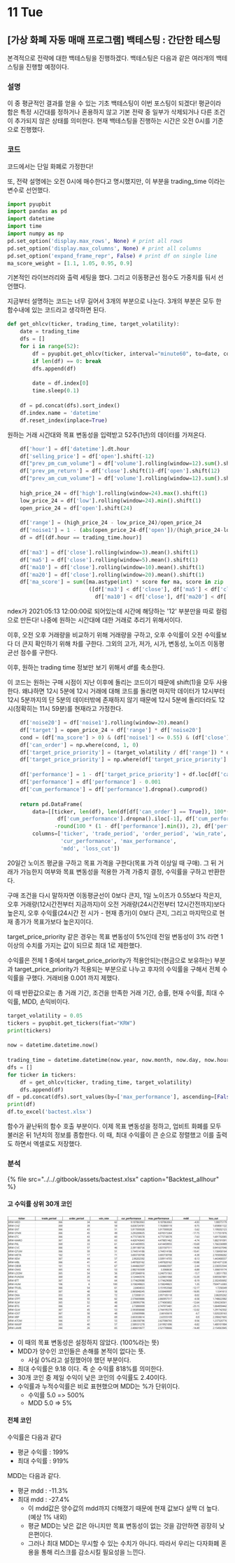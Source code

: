 # 11 Tue

## \[가상 화폐 자동 매매 프로그램\] 백테스팅 : 간단한 테스팅

본격적으로 전략에 대한 백테스팅을 진행하겠다. 백테스팅은 다음과 같은 여러개의 백테스팅을 진행할 예정이다.

### 설명

이 중 평균적인 결과를 얻을 수 있는 기초 백테스팅이 이번 포스팅이 되겠다! 평균이라 함은 특정 시간대를 정하거나 혼용하지 않고 기본 전략 중 일부가 삭제되거나 다른 조건이 추가되지 않은 상태를 의미한다. 현재 백테스팅을 진행하는 시간은 오전 0시를 기준으로 진행했다.

### 코드

코드에서는 단일 화폐로 가정한다!

또, 전략 설명에는 오전 0시에 매수한다고 명시했지만, 이 부분을 trading\_time 이라는 변수로 선언했다.

```python
import pyupbit
import pandas as pd
import datetime
import time
import numpy as np
pd.set_option('display.max_rows', None) # print all rows
pd.set_option('display.max_columns', None) # print all columns
pd.set_option('expand_frame_repr', False) # print df on single line
ma_score_weight = [1.1, 1.05, 0.95, 0.9]
```

기본적인 라이브러리와 출력 세팅을 했다. 그리고 이동평균선 점수도 가중치를 둬서 선언했다.

지금부터 설명하는 코드는 너무 길어서 3개의 부분으로 나눈다. 3개의 부분은 모두 한 함수내에 있는 코드라고 생각하면 된다.

```python
def get_ohlcv(ticker, trading_time, target_volatility):
    date = trading_time
    dfs = []
    for i in range(52):
        df = pyupbit.get_ohlcv(ticker, interval="minute60", to=date, count=24*7)
        if len(df) == 0: break
        dfs.append(df)

        date = df.index[0]
        time.sleep(0.1)

    df = pd.concat(dfs).sort_index()
    df.index.name = 'datetime'
    df.reset_index(inplace=True)
```

원하는 거래 시간대와 목표 변동성을 입력받고 52주\(1년\)의 데이터를 가져온다.

```python
    df['hour'] = df['datetime'].dt.hour
    df['selling_price'] = df['open'].shift(-12)
    df["prev_pm_cum_volume"] = df['volume'].rolling(window=12).sum().shift(1)
    df['prev_pm_return'] = df['close'].shift(1)-df['open'].shift(12)
    df["prev_am_cum_volume"] = df['volume'].rolling(window=12).sum().shift(13)

    high_price_24 = df['high'].rolling(window=24).max().shift(1)
    low_price_24 = df['low'].rolling(window=24).min().shift(1)
    open_price_24 = df['open'].shift(24)

    df['range'] = (high_price_24 - low_price_24)/open_price_24
    df['noise1'] = 1 - (abs(open_price_24-df['open'])/(high_price_24-low_price_24))
    df = df[(df.hour == trading_time.hour)]

    df['ma3'] = df['close'].rolling(window=3).mean().shift(1)
    df['ma5'] = df['close'].rolling(window=5).mean().shift(1)
    df['ma10'] = df['close'].rolling(window=10).mean().shift(1)
    df['ma20'] = df['close'].rolling(window=20).mean().shift(1)
    df['ma_score'] = sum([ma.astype(int) * score for ma, score in zip
                          ([df['ma3'] < df['close'], df['ma5'] < df['close'],
                            df['ma10'] < df['close'], df['ma20'] < df['close']], ma_score_weight)]) / 4
```

ndex가 2021:05:13 12:00:00로 되어있는데 시간에 해당하는 '12' 부분만을 따로 컬럼으로 만든다! 나중에 원하는 시간대에 대한 거래로 추리기 위해서이다.

이후, 오전 오후 거래량을 비교하기 위해 거래량을 구하고, 오후 수익률이 오전 수익률보다 더 큰지 확인하기 위해 차를 구한다. 그외의 고가, 저가, 시가, 변동성, 노이즈 이동평균선 점수를 구한다.

이후, 원하는 trading time 정보만 보기 위해서 df를 축소한다.

이 코드는 원하는 구매 시점이 지난 이후에 돌리는 코드이기 때문에 shift\(1\)을 모두 사용한다. 왜냐하면 12시 5분에 12시 거래에 대해 코드를 돌리면 마지막 데이터가 12시부터 12시 5분까지의 단 5분의 데이터밖에 존재하지 않기 때문에 12시 5분에 돌리더라도 12시\(정확히는 11시 59분\)를 현재라고 가정한다.

```python
    df['noise20'] = df['noise1'].rolling(window=20).mean()
    df['target'] = open_price_24 + df['range'] * df['noise20']
    cond = (df['ma_score'] > 0) & (df['noise1'] <= 0.55) & (df['close'] >= df['target']) & (df['prev_pm_return'] > 0) & (df["prev_pm_cum_volume"] > df["prev_am_cum_volume"])
    df['can_order'] = np.where(cond, 1, 0)
    df['target_price_priority'] = (target_volatility / df['range']) * df['ma_score']
    df['target_price_priority'] = np.where(df['target_price_priority'] > 1, 1, df['target_price_priority'])

    df['performance'] = 1 - df['target_price_priority'] + df.loc[df['can_order'] == 1, 'selling_price'] / df.loc[df['can_order'] == 1, 'close'] * df['target_price_priority']
    df['performance'] = df['performance'] - 0.001
    df['cum_performance'] = df['performance'].dropna().cumprod()

    return pd.DataFrame(
        data=[[ticker, len(df), len(df[df['can_order'] == True]), 100*(round(df[df['performance'] >= 1].count()['performance'] / len(df[df['can_order'] == True]), 2)),
                df['cum_performance'].dropna().iloc[-1], df['cum_performance'].max(),
               -round(100 * (1 - df['performance'].min()), 2), df['performance'].loc[df['performance'] > 1].sum() / (df['performance'].loc[df['performance'] < 1].sum() + 1e-5)]],
        columns=['ticker', 'trade_period', 'order_period', 'win_rate',
                 'cur_performance', 'max_performance',
                 'mdd', 'loss_cut'])
```

20일간 노이즈 평균을 구하고 목표 가격을 구한다\(목표 가격 이상일 때 구매\). 그 뒤 거래가 가능한지 여부와 목표 변동성을 적용한 가격 가중치 결정, 수익률을 구하고 반환한다.

구매 조건을 다시 말하자면 이동평균선이 0보다 큰지, 1일 노이즈가 0.55보다 작은지, 오후 거래량\(12시간전부터 지금까지\)이 오전 거래량\(24시간전부터 12시간전까지\)보다 높은지, 오후 수익률\(24시간 전 시가 - 현재 종가\)이 0보다 큰지, 그리고 마지막으로 현재 종가가 목표가보다 높은지이다.

target\_price\_priority 같은 경우는 목표 변동성이 5%인데 전일 변동성이 3% 라면 1이상의 수치를 가지는 값이 되므로 최대 1로 제한했다.

수익률은 전체 1 중에서 target\_price\_priority가 적용안되는\(현금으로 보유하는\) 부분과 target\_price\_priority가 적용되는 부분으로 나누고 후자의 수익률을 구해서 전체 수익률을 구했다. 거래비용 0.001 까지 제했다.

이 때 반환값으로는 총 거래 기간, 조건을 만족한 거래 기간, 승률, 현재 수익률, 최대 수익률, MDD, 손익비이다.

```python
target_volatility = 0.05
tickers = pyupbit.get_tickers(fiat="KRW")
print(tickers)

now = datetime.datetime.now()

trading_time = datetime.datetime(now.year, now.month, now.day, now.hour, 1)
dfs = []
for ticker in tickers:
    df = get_ohlcv(ticker, trading_time, target_volatility)
    dfs.append(df)
df = pd.concat(dfs).sort_values(by=['max_performance'], ascending=[False])
print(df)
df.to_excel('bactest.xlsx')
```

함수가 끝난뒤의 함수 호출 부분이다. 이제 목표 변동성을 정하고, 업비트 화폐를 모두 불러온 뒤 1년치의 정보를 종합한다. 이 때, 최대 수익률이 큰 순으로 정렬했고 이를 출력도 하면서 엑셀로도 저장했다.

### 분석

{% file src="../../.gitbook/assets/bactest.xlsx" caption="Backtest\_allhour" %}

#### 고 수익률 상위 30개 코인

![](../../.gitbook/assets/image%20%28462%29.png)

* 이 때의 목표 변동성은 설정하지 않았다. \(100%라는 뜻\)
* MDD가 양수인 코인들은 손해를 본적이 없다는 뜻.
  * 사실 0%라고 설정했어야 했던 부분이다.
* 최대 수익률은 9.18 이다. 즉 순 수익률 818%를 의미한다.
* 30개 코인 중 제일 수익이 낮은 코인의 수익률도 2.40이다.
* 수익률과 누적수익률은 비로 표현했으며 MDD는 %가 단위이다.
  * 수익률 5.0 =&gt; 500%
  * MDD 5.0 =&gt; 5%

#### 전체 코인

수익률은 다음과 같다

* 평균 수익률 : 199%
* 최대 수익률 : 919%

MDD는 다음과 같다.

* 평균 mdd : -11.3%
* 최대 mdd : -27.4%
  * 이 mdd값은 양수값의 mdd까지 더해졌기 때문에 현재 값보다 살짝 더 높다. \(예상 1% 내외\)
  * 평균 MDD는 낮은 값은 아니지만 목표 변동성이 없는 것을 감안하면 굉장히 낮은편이다.
  * 그러나 최대 MDD는 무시할 수 있는 수치가 아니다. 따라서 우리는 다자화폐 혼용을 통해 리스크를 감소시킬 필요성을 느낀다. 

